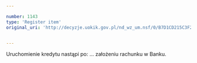 ```yaml
---

number: 1143
type: 'Register item'
original_uri: 'http://decyzje.uokik.gov.pl/nd_wz_um.nsf/0/B7D1CD215C3F282BC12572DD00329823?OpenDocument'


---
```


Uruchomienie kredytu nastąpi po: ... założeniu rachunku w Banku.
